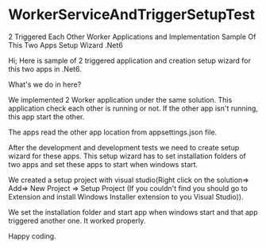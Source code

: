 # WorkerServiceAndTriggerSetupTest
2 Triggered Each Other Worker Applications and Implementation Sample Of This Two Apps Setup Wizard .Net6

Hi; Here is sample of 2 triggered application and creation setup wizard for this two apps in .Net6.

What's we do in here?

We implemented 2 Worker application under the same solution. This application check each other is running or not. If the other app isn't running, this app start the other.

The apps read the other app location from appsettings.json file.

After the development and development tests we need to create setup wizard for these apps. This setup wizard has to set installation folders of two apps and set these apps to start when windows start.

We created a setup project with visual studio(Right click on the solution=> Add=> New Project => Setup Project (If you couldn't find you should go to Extension and install Windows Installer extension to you Visual Studio)).

We set the installation folder and start app when windows start and that app triggered another one. It worked properly.

Happy coding.
